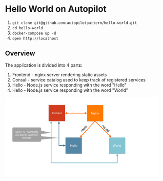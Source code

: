 # Hello World on Autopilot

1. `git clone git@github.com:autopilotpattern/hello-world.git`
2. `cd hello-world`
3. `docker-compose up -d`
4. `open http://localhost`

## Overview

The application is divided into 4 parts:
1. Frontend - nginx server rendering static assets
2. Consul - service catalog used to keep track of registered services
3. Hello - Node.js service responding with the word "Hello"
4. Hello - Node.js service responding with the word "World"

![application configuration diagram](application-diagram.jpg)


